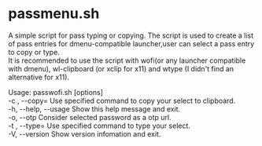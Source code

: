 # passmenu.sh

A simple script for pass typing or copying.
The script is used to create a list of pass entries for dmenu-compatible launcher,user can select a pass entry to copy or type.  
It is recommended to use the script with wofi(or any launcher compatible with dmenu), wl-clipboard (or xclip for x11) and wtype (I didn't find an alternative for x11).

Usage: passwofi.sh [options]  
    -c <command>, --copy=<command>        Use specified command to copy your select to clipboard.  
    -h, --help, --usage                   Show this help message and exit.  
    -o, --otp                             Consider selected password as a otp url.  
    -t <command>, --type=<command>        Use specified command to type your select.  
    -V, --version                         Show version infomation and exit.  
